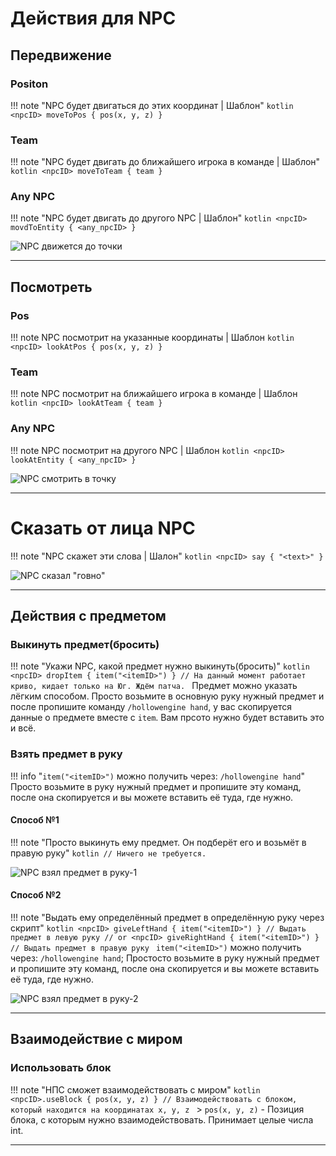 # Действия для NPC

## Передвижение

### Positon

!!! note "NPC будет двигаться до этих координат | Шаблон"
	```kotlin
	<npcID> moveToPos { pos(x, y, z) }
	```


### Team

!!! note "NPC будет двигать до ближайшего игрока в команде | Шаблон"
	```kotlin
	<npcID> moveToTeam { team }
	```


### Any NPC

!!! note "NPC будет двигать до другого NPC | Шаблон"
	```kotlin
	<npcID> movdToEntity { <any_npcID> }
	```

![NPC движется до точки](https://raw.githubusercontent.com/HollowHorizon/HollowEngineDocs/main/docs/hollowengine-guide/.resourses/npc-move.gif)

---

## Посмотреть

### Pos

!!! note NPC посмотрит на указанные координаты | Шаблон
	```kotlin
	<npcID> lookAtPos { pos(x, y, z) }
	```


### Team

!!! note NPC посмотрит на ближайшего игрока в команде | Шаблон
	```kotlin
	<npcID> lookAtTeam { team }
	```


### Any NPC

!!! note NPC посмотрит на другого NPC | Шаблон
	```kotlin
	<npcID> lookAtEntity { <any_npcID> }
	```


![NPC смотрить в точку](https://raw.githubusercontent.com/HollowHorizon/HollowEngineDocs/main/docs/hollowengine-guide/.resourses/npc-look.gif)

---

# Сказать от лица NPC

!!! note "NPC скажет эти слова | Шалон"
	```kotlin
	<npcID> say { "<text>" }
	```

![NPC сказал "говно"](https://raw.githubusercontent.com/HollowHorizon/HollowEngineDocs/main/docs/hollowengine-guide/.resourses/npc-say.gif)

---

## Действия с предметом

### Выкинуть предмет(бросить)

!!! note "Укажи NPC, какой предмет нужно выкинуть(бросить)"
	```kotlin
	<npcID> dropItem { item("<itemID>") } // На данный момент работает криво, кидает только на Юг. Ждём патча.
	```
	Предмет можно указать лёгким способом. Просто возьмите в основную руку нужный предмет и после пропишите команду `/hollowengine hand`, у вас скопируется данные о предмете вместе с `item`. Вам прсото нужно будет вставить это и всё.


### Взять предмет в руку

!!! info "`item("<itemID>")` можно получить через: `/hollowengine hand`"
	Просто возьмите в руку нужный предмет и пропишите эту команд, после она скопируется и вы можете вставить её туда, где нужно.

#### Способ №1

!!! note "Просто выкинуть ему предмет. Он подберёт его и возьмёт в правую руку"
	```kotlin
	// Ничего не требуется.
	```

![NPC взял предмет в руку-1](https://raw.githubusercontent.com/HollowHorizon/HollowEngineDocs/main/docs/hollowengine-guide/.resourses/npc-give-item1.gif)


#### Способ №2

!!! note "Выдать ему определённый предмет в определённую руку через скрипт"
	```kotlin
	<npcID> giveLeftHand { item("<itemID>") } // Выдать предмет в левую руку
	// or
	<npcID> giveRightHand { item("<itemID>") } // Выдать предмет в правую руку
	```
	`item("<itemID>")` можно получить через: `/hollowengine hand`; Простосто возьмите в руку нужный предмет и пропишите эту команд, после она скопируется и вы можете вставить её туда, где нужно.


![NPC взял предмет в руку-2](https://raw.githubusercontent.com/HollowHorizon/HollowEngineDocs/main/docs/hollowengine-guide/.resourses/npc-give-item2.gif)

---

## Взаимодействие с миром

### Использовать блок

!!! note "НПС сможет взаимодействовать с миром"
	```kotlin
	<npcID>.useBlock { pos(x, y, z) } // Взаимодействовать с блоком, который находится на координатах x, y, z
	```
	> `pos(x, y, z)` - Позиция блока, с которым нужно взаимодействовать. Принимает целые числа int.


---